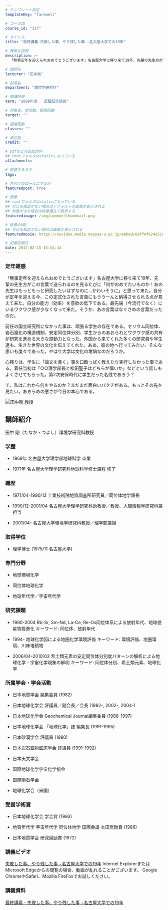 ```yaml
---
# テンプレート指定
templateKey: "farewell"

# コースID
course_id: "217"

# タイトル
title: "最終講義-失敗した事、やり残した事-−名古屋大学での19年"

# 簡単な説明
description: >-
  「無事定年を迎えられおめでとうございます」名古屋大学に移り来て19年、先輩の先生方がこの言葉で送られるのを見るたびに「何がおめでたいものか！あの先生はもっともっと研究したいはずなのに…かわいそ...

# 講師名
lecturer: "田中剛"

# 部局名
department: "環境学研究科"

# 開講時限
term: "2009年度	退職記念講義"

# 対象者、単位数、授業回数
target: ""

# 授業回数
classes: ""

# 単位数
credit: ""

# pdfなどの追加資料
## rootフォルダはstaticになっている
attachments: 

# 関連するタグ
tags:

# 色付けのロールにするか
featuredpost: true

# 画像
## rootフォルダはstaticになっている
## なにも指定がない場合はデフォルトの画像が表示される
## 映像がある場合は映像優先で表示する
featuredimage: /img/common/thumbnail.png

# 映像のURL
## なにも指定がない場合は画像が表示される
featuredmovie: https://nuvideo.media.nagoya-u.ac.jp/embed/60ff4f624e5107b752cef8f09c831b78a90f4272

# 記事投稿日
date: 2017-02-15 15:53:44
---
```


### 定年雑感


「無事定年を迎えられおめでとうございます」名古屋大学に移り来て19年、先輩の先生方がこの言葉で送られるのを見るたびに「何がおめでたいものか！あの先生はもっともっと研究したいはずなのに…かわいそうに」と思って来た。自分が定年を迎える今、この定式化された言葉にもううーんと納得させられる点が見えて来た。自分の能力（効率）を意欲の低下である。最先端（今流行でなく）にいるワクワク感が少なくなって来た。そうか、あの言葉はなぐさめの言葉だったのだ。

前任の国立研究所になかった事は、頑張る学生の存在である。セリウム同位体、岩石風化の構造規制、安定同位体分別、学生からのあおられとワクワク感の共有が研究を進める大きな原動力となった。外国から来てくれた多くの研究員や学生達も、生きた世界の文化を伝えてくれた。ああ、彼の地へ行ってみたい、そんな思いも度々であった。やはり大学は文化の坩堝なのだろうか。

心残りは、学生に「論文を書く」事を口酸っぱく教えたり実行しなかった事である。着任当初は「○○理学部長と松田聖子はどちらが偉いか」などという話しもよくさせてもらった。第2次安保時代に学生だった名残であろう？

で、私はこれから何をやるのか？まだまだ面白いバクチがある。もっとその先を見たい。あきらめの悪さが今日の本心である。


![田中剛 教授](/files/217/s_tanaka2.jpg) 

## 講師紹介


田中 剛（たなか・つよし）環境学研究科教授


### 学歴



* 1969年 名古屋大学理学部地球科学 卒業

* 1971年 名古屋大学理学研究科地球科学修士課程 修了


### 職歴



* 1971/04-1990/12 工業技術院地質調査所研究員／同位体地学課長

* 1990/12-2001/04 名古屋大学理学研究科助教授／教授、人間情報学研究科兼担当

* 2001/04- 名古屋大学環境学研究科教授／理学部兼担


### 取得学位



* 理学博士 (1975/11 名古屋大学)


### 専門分野



* 地球環境化学

* 同位体地球化学

* 地球年代学／宇宙年代学


### 研究課題



* 1980-2004 Rb-Sr, Sm-Nd, La-Ce, Re-Os同位体系による放射年代、地球惑星物質進化
キーワード: 同位体、放射年代


* 1994- 地球化学図による地圏化学環境評価
キーワード: 環境評価、地圏環境、川床堆積物


* 2006/04-2010/03 希土類元素の安定同位体分別度パターンの解析による地球化学・宇宙化学現象の解明
キーワード: 同位体分別、希土類元素、地球化学


### 所属学会・学会活動




* 日本地質学会 編集委員 (1982)




* 日本地球化学会 評議員／副会長／会長 (1982-, 2002-, 2004-)




* 日本地球化学会 Geochemical Journal編集委員 (1988-1997)




* 日本地球化学会 「地球化学」誌 編集長 (1991-1995)

* 日本砂漠学会 評議員 (1990)

* 日本岩石鉱物鉱床学会 評議員 (1991-1992)

* 日本天文学会

* 国際地球化学宇宙化学協会

* 国際隕石学会

* 地球化学会（米国）


### 受賞学術賞






* 日本地球化学会 学会賞 (1993)

* 地質年代学 宇宙年代学 同位体地学 国際会議 本田奨励賞 (1986)


* 日本地質学会 研究奨励賞 (1972)


### 講義ビデオ


[失敗した事、やり残した事 −名古屋大学での19年](http://studio.media.nagoya-u.ac.jp/videos/watch.php?v=60ff4f624e5107b752cef8f09c831b78a90f4272)
Internet ExplorerまたはMicrosoft Edgeからの閲覧の場合、動画が乱れることがございます。
Google ChromeやSafari、Mozilla FireFoxでお試しください。


### 講義資料


[最終講義 - 失敗した事、やり残した事 −名古屋大学での19年](/files/217/H22.3_Tanaka_Go.pdf) 
